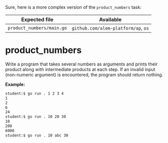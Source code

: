 Sure, here is a more complex version of the `product_numbers` task:

| Expected file             | Available                           |
| ------------------------- | ----------------------------------- |
| `product_numbers/main.go` | `github.com/alem-platform/ap`, `os` |

# product_numbers

Write a program that takes several numbers as arguments and prints their product along with intermediate products at each step. If an invalid input (non-numeric argument) is encountered, the program should return nothing.

**Example:**

```sh
student:$ go run . 1 2 3 4
1
2
6
24
student:$ go run . 10 20 30
10
200
6000
student:$ go run . 10 abc 30
```
